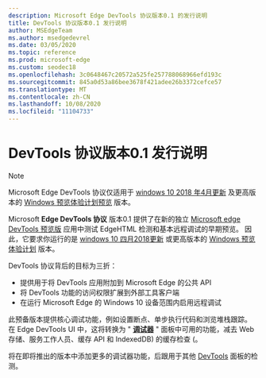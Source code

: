 ```yaml
---
description: Microsoft Edge DevTools 协议版本0.1 的发行说明
title: DevTools 协议版本0.1 发行说明
author: MSEdgeTeam
ms.author: msedgedevrel
ms.date: 03/05/2020
ms.topic: reference
ms.prod: microsoft-edge
ms.custom: seodec18
ms.openlocfilehash: 3c0648467c20572a525fe257788068966efd193c
ms.sourcegitcommit: 845a0d53a86bee3678f421adee26b3372cefce57
ms.translationtype: MT
ms.contentlocale: zh-CN
ms.lasthandoff: 10/08/2020
ms.locfileid: "11104733"
---
```

# DevTools 协议版本0.1 发行说明

> [!NOTE]
> Microsoft Edge DevTools 协议仅适用于 [windows 10 2018 年4月更新](https://blogs.windows.com/windowsexperience/2018/04/30/how-to-get-the-windows-10-april-2018-update/#5VXkQMU41CJzZPER.97) 及更高版本的 [Windows 预览体验计划预览](https://insider.windows.com/en-us/getting-started/) 版本。

Microsoft **Edge DevTools 协议** 版本0.1 提供了在新的独立 [Microsoft edge DevTools 预览版](https://www.microsoft.com/store/p/microsoft-edge-devtools-preview/9mzbfrmz0mnj?activetab=pivot%3aoverviewtab) 应用中测试 EdgeHTML 检测和基本远程调试的早期预览。 因此，它要求你运行的是 [windows 10 四月2018更新](https://blogs.windows.com/windowsexperience/2018/04/30/how-to-get-the-windows-10-april-2018-update/#5VXkQMU41CJzZPER.97) 或更高版本的 [Windows 预览体验计划](https://insider.windows.com/en-us/getting-started/) 版本。

DevTools 协议背后的目标为三折：

 - 提供用于将 DevTools 应用附加到 Microsoft Edge 的公共 API
 - 将 DevTools 功能的访问权限扩展到外部工具客户端
 - 在运行 Microsoft Edge 的 Windows 10 设备范围内启用远程调试 

此预备版本提供核心调试功能，例如设置断点、单步执行代码和浏览堆栈跟踪。 在 Edge DevTools UI 中，这将转换为 " [**调试器**](../../devtools-guide/debugger.md) " 面板中可用的功能，减去 Web 存储、服务工作人员、缓存 API 和 IndexedDB) 的缓存检查 (。 

将在即将推出的版本中添加更多的调试器功能，后跟用于其他 [DevTools](../../devtools-guide.md) 面板的检测。
